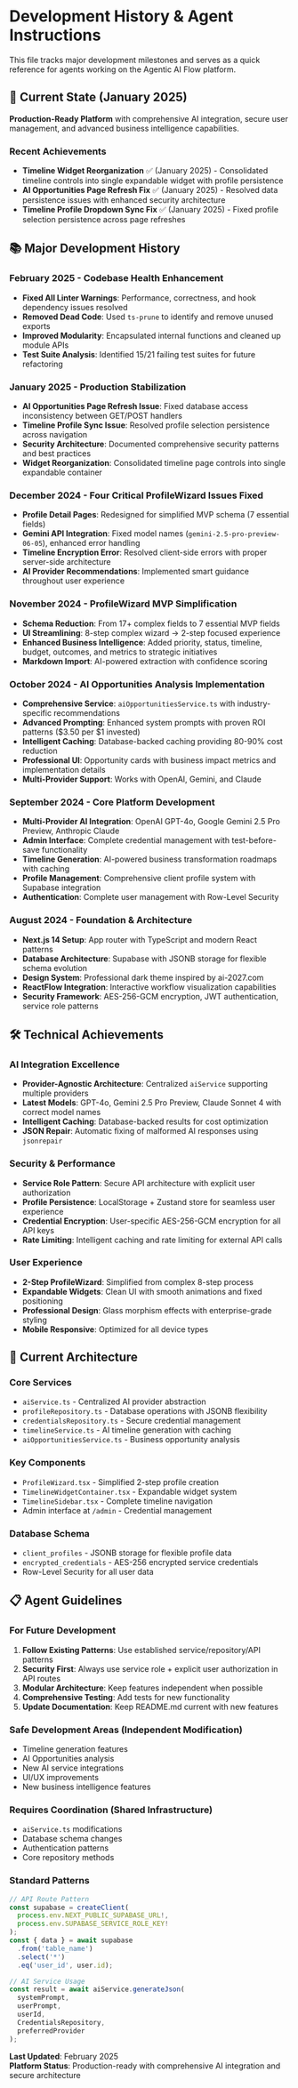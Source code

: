 # Development History & Agent Instructions

This file tracks major development milestones and serves as a quick reference for agents working on the Agentic AI Flow platform.

## 🎯 Current State (January 2025)

**Production-Ready Platform** with comprehensive AI integration, secure user management, and advanced business intelligence capabilities.

### Recent Achievements
- **Timeline Widget Reorganization** ✅ (January 2025) - Consolidated timeline controls into single expandable widget with profile persistence
- **AI Opportunities Page Refresh Fix** ✅ (January 2025) - Resolved data persistence issues with enhanced security architecture
- **Timeline Profile Dropdown Sync Fix** ✅ (January 2025) - Fixed profile selection persistence across page refreshes

## 📚 Major Development History

### **February 2025 - Codebase Health Enhancement**
- **Fixed All Linter Warnings**: Performance, correctness, and hook dependency issues resolved
- **Removed Dead Code**: Used `ts-prune` to identify and remove unused exports
- **Improved Modularity**: Encapsulated internal functions and cleaned up module APIs
- **Test Suite Analysis**: Identified 15/21 failing test suites for future refactoring

### **January 2025 - Production Stabilization**
- **AI Opportunities Page Refresh Issue**: Fixed database access inconsistency between GET/POST handlers
- **Timeline Profile Sync Issue**: Resolved profile selection persistence across navigation
- **Security Architecture**: Documented comprehensive security patterns and best practices
- **Widget Reorganization**: Consolidated timeline page controls into single expandable container

### **December 2024 - Four Critical ProfileWizard Issues Fixed**
- **Profile Detail Pages**: Redesigned for simplified MVP schema (7 essential fields)
- **Gemini API Integration**: Fixed model names (`gemini-2.5-pro-preview-06-05`), enhanced error handling
- **Timeline Encryption Error**: Resolved client-side errors with proper server-side architecture
- **AI Provider Recommendations**: Implemented smart guidance throughout user experience

### **November 2024 - ProfileWizard MVP Simplification**
- **Schema Reduction**: From 17+ complex fields to 7 essential MVP fields
- **UI Streamlining**: 8-step complex wizard → 2-step focused experience
- **Enhanced Business Intelligence**: Added priority, status, timeline, budget, outcomes, and metrics to strategic initiatives
- **Markdown Import**: AI-powered extraction with confidence scoring

### **October 2024 - AI Opportunities Analysis Implementation**
- **Comprehensive Service**: `aiOpportunitiesService.ts` with industry-specific recommendations
- **Advanced Prompting**: Enhanced system prompts with proven ROI patterns ($3.50 per $1 invested)
- **Intelligent Caching**: Database-backed caching providing 80-90% cost reduction
- **Professional UI**: Opportunity cards with business impact metrics and implementation details
- **Multi-Provider Support**: Works with OpenAI, Gemini, and Claude

### **September 2024 - Core Platform Development**
- **Multi-Provider AI Integration**: OpenAI GPT-4o, Google Gemini 2.5 Pro Preview, Anthropic Claude
- **Admin Interface**: Complete credential management with test-before-save functionality
- **Timeline Generation**: AI-powered business transformation roadmaps with caching
- **Profile Management**: Comprehensive client profile system with Supabase integration
- **Authentication**: Complete user management with Row-Level Security

### **August 2024 - Foundation & Architecture**
- **Next.js 14 Setup**: App router with TypeScript and modern React patterns
- **Database Architecture**: Supabase with JSONB storage for flexible schema evolution
- **Design System**: Professional dark theme inspired by ai-2027.com
- **ReactFlow Integration**: Interactive workflow visualization capabilities
- **Security Framework**: AES-256-GCM encryption, JWT authentication, service role patterns

## 🛠️ Technical Achievements

### **AI Integration Excellence**
- **Provider-Agnostic Architecture**: Centralized `aiService` supporting multiple providers
- **Latest Models**: GPT-4o, Gemini 2.5 Pro Preview, Claude Sonnet 4 with correct model names
- **Intelligent Caching**: Database-backed results for cost optimization
- **JSON Repair**: Automatic fixing of malformed AI responses using `jsonrepair`

### **Security & Performance**
- **Service Role Pattern**: Secure API architecture with explicit user authorization
- **Profile Persistence**: LocalStorage + Zustand store for seamless user experience
- **Credential Encryption**: User-specific AES-256-GCM encryption for all API keys
- **Rate Limiting**: Intelligent caching and rate limiting for external API calls

### **User Experience**
- **2-Step ProfileWizard**: Simplified from complex 8-step process
- **Expandable Widgets**: Clean UI with smooth animations and fixed positioning
- **Professional Design**: Glass morphism effects with enterprise-grade styling
- **Mobile Responsive**: Optimized for all device types

## 🔧 Current Architecture

### **Core Services**
- `aiService.ts` - Centralized AI provider abstraction
- `profileRepository.ts` - Database operations with JSONB flexibility
- `credentialsRepository.ts` - Secure credential management
- `timelineService.ts` - AI timeline generation with caching
- `aiOpportunitiesService.ts` - Business opportunity analysis

### **Key Components**
- `ProfileWizard.tsx` - Simplified 2-step profile creation
- `TimelineWidgetContainer.tsx` - Expandable widget system
- `TimelineSidebar.tsx` - Complete timeline navigation
- Admin interface at `/admin` - Credential management

### **Database Schema**
- `client_profiles` - JSONB storage for flexible profile data
- `encrypted_credentials` - AES-256 encrypted service credentials
- Row-Level Security for all user data

## 📋 Agent Guidelines

### **For Future Development**
1. **Follow Existing Patterns**: Use established service/repository/API patterns
2. **Security First**: Always use service role + explicit user authorization in API routes
3. **Modular Architecture**: Keep features independent when possible
4. **Comprehensive Testing**: Add tests for new functionality
5. **Update Documentation**: Keep README.md current with new features

### **Safe Development Areas** (Independent Modification)
- Timeline generation features
- AI Opportunities analysis
- New AI service integrations
- UI/UX improvements
- New business intelligence features

### **Requires Coordination** (Shared Infrastructure)
- `aiService.ts` modifications
- Database schema changes
- Authentication patterns
- Core repository methods

### **Standard Patterns**
```typescript
// API Route Pattern
const supabase = createClient(
  process.env.NEXT_PUBLIC_SUPABASE_URL!,
  process.env.SUPABASE_SERVICE_ROLE_KEY!
);
const { data } = await supabase
  .from('table_name')
  .select('*')
  .eq('user_id', user.id);

// AI Service Usage
const result = await aiService.generateJson(
  systemPrompt,
  userPrompt,
  userId,
  CredentialsRepository,
  preferredProvider
);
```

**Last Updated**: February 2025  
**Platform Status**: Production-ready with comprehensive AI integration and secure architecture